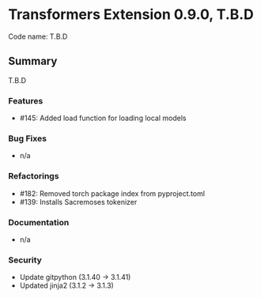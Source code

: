 # Transformers Extension 0.9.0, T.B.D

Code name: T.B.D


## Summary

T.B.D

### Features

- #145: Added load function for loading local models

### Bug Fixes

 - n/a

### Refactorings

 - #182: Removed torch package index from pyproject.toml
 - #139: Installs Sacremoses tokenizer

### Documentation

 - n/a

### Security 

  - Update gitpython (3.1.40 -> 3.1.41)
  - Updated jinja2 (3.1.2 -> 3.1.3)
